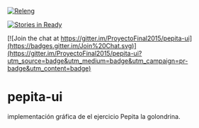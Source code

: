 [![Releng](https://travis-ci.org/ProyectoFinal2015/pepita-ui.svg?branch=master)](https://travis-ci.org/ProyectoFinal2015/pepita-ui?branch=master)

[![Stories in Ready](https://badge.waffle.io/proyectofinal2015/pepita-ui.png?label=ready&title=Ready)](https://waffle.io/proyectofinal2015/pepita-ui)

[![Join the chat at https://gitter.im/ProyectoFinal2015/pepita-ui](https://badges.gitter.im/Join%20Chat.svg)](https://gitter.im/ProyectoFinal2015/pepita-ui?utm_source=badge&utm_medium=badge&utm_campaign=pr-badge&utm_content=badge)

# pepita-ui

implementación gráfica de el ejercicio Pepita la golondrina.
